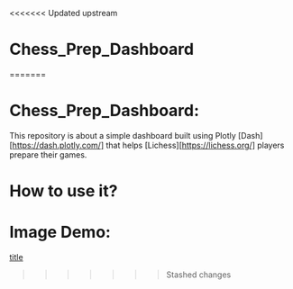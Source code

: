 <<<<<<< Updated upstream
# Chess_Prep_Dashboard
=======
# Chess_Prep_Dashboard:

This repository is about a simple dashboard built using Plotly [Dash][https://dash.plotly.com/] that helps [Lichess][https://lichess.org/] players prepare their games.

# How to use it?


# Image Demo:
[title](C:\Users\walid\Desktop\Yassine\python\actual_projects\dash\demo.png)
>>>>>>> Stashed changes
